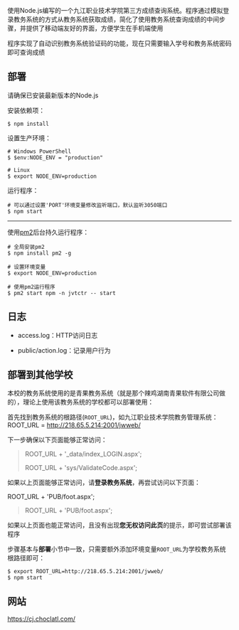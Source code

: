 使用Node.js编写的一个九江职业技术学院第三方成绩查询系统。程序通过模拟登录教务系统的方式从教务系统获取成绩，简化了使用教务系统查询成绩的中间步骤，并提供了移动端友好的界面，方便学生在手机端使用

程序实现了自动识别教务系统验证码的功能，现在只需要输入学号和教务系统密码即可查询成绩

## 部署

请确保已安装最新版本的Node.js

安装依赖项：

```
$ npm install
```

设置生产环境：

```
# Windows PowerShell
$ $env:NODE_ENV = "production"

# Linux
$ export NODE_ENV=production
```

运行程序：

```
# 可以通过设置'PORT'环境变量修改监听端口，默认监听3050端口
$ npm start
```

---

使用[pm2](https://github.com/Unitech/pm2)后台持久运行程序：

```
# 全局安装pm2
$ npm install pm2 -g

# 设置环境变量
$ export NODE_ENV=production

# 使用pm2运行程序
$ pm2 start npm -n jvtctr -- start
```


## 日志

- access.log：HTTP访问日志

- public/action.log：记录用户行为


## 部署到其他学校

本校的教务系统使用的是青果教务系统（就是那个辣鸡湖南青果软件有限公司做的），理论上使用该教务系统的学校都可以部署使用：

首先找到教务系统的根路径(`ROOT_URL`)，如九江职业技术学院教务管理系统：ROOT_URL = <http://218.65.5.214:2001/jwweb/>

下一步确保以下页面能够正常访问：

> ROOT_URL + '_data/index_LOGIN.aspx';
> 
> ROOT_URL + 'sys/ValidateCode.aspx';

如果以上页面能够正常访问，请**登录教务系统**，再尝试访问以下页面：

ROOT_URL + 'PUB/foot.aspx';
> 
> ROOT_URL + 'PUB/foot.aspx';

如果以上页面也能正常访问，且没有出现**您无权访问此页**的提示，即可尝试部署该程序

步骤基本与**部署**小节中一致，只需要额外添加环境变量`ROOT_URL`为学校教务系统根路径即可：

```
$ export ROOT_URL=http://218.65.5.214:2001/jwweb/
$ npm start
```

## 网站

<https://cj.choclatl.com/>